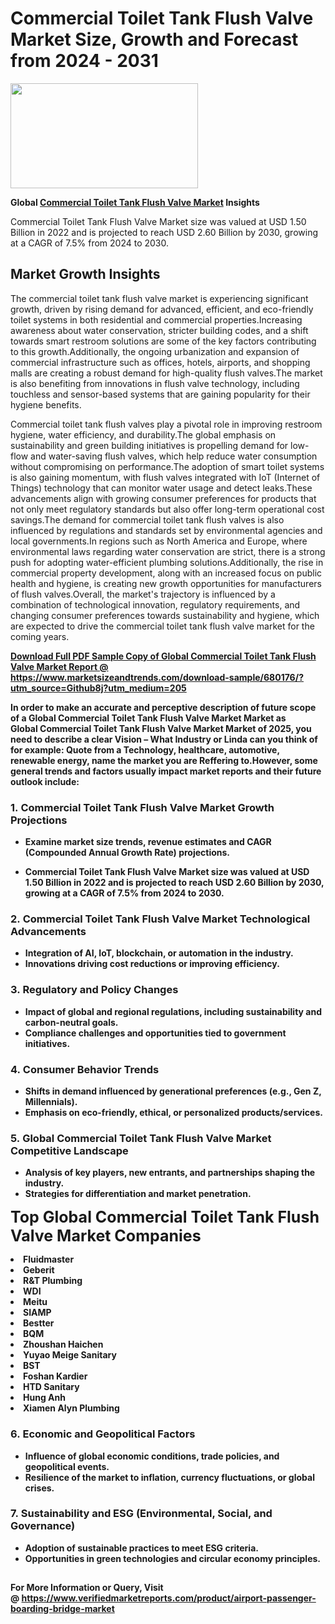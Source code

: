<H1>Commercial Toilet Tank Flush Valve Market Size, Growth and Forecast from 2024 - 2031</H1><img class="aligncenter size-medium wp-image-584254" src="https://thirdeyenews.in/wp-content/uploads/2024/09/Global-Market-Research-300x168.jpeg" alt="" width="300" height="168" /><p><strong>Global&nbsp;<a href="https://www.marketsizeandtrends.com/download-sample/680176/?utm_source=Github8j?utm_medium=205">Commercial Toilet Tank Flush Valve Market</a> Insights</strong></p><p>Commercial Toilet Tank Flush Valve Market size was valued at USD 1.50 Billion in 2022 and is projected to reach USD 2.60 Billion by 2030, growing at a CAGR of 7.5% from 2024 to 2030.</p><p><h2>Market Growth Insights</h2> <p>The commercial toilet tank flush valve market is experiencing significant growth, driven by rising demand for advanced, efficient, and eco-friendly toilet systems in both residential and commercial properties.Increasing awareness about water conservation, stricter building codes, and a shift towards smart restroom solutions are some of the key factors contributing to this growth.Additionally, the ongoing urbanization and expansion of commercial infrastructure such as offices, hotels, airports, and shopping malls are creating a robust demand for high-quality flush valves.The market is also benefiting from innovations in flush valve technology, including touchless and sensor-based systems that are gaining popularity for their hygiene benefits.</p> <p><strong><a href="#"></a></strong></p> <p>Commercial toilet tank flush valves play a pivotal role in improving restroom hygiene, water efficiency, and durability.The global emphasis on sustainability and green building initiatives is propelling demand for low-flow and water-saving flush valves, which help reduce water consumption without compromising on performance.The adoption of smart toilet systems is also gaining momentum, with flush valves integrated with IoT (Internet of Things) technology that can monitor water usage and detect leaks.These advancements align with growing consumer preferences for products that not only meet regulatory standards but also offer long-term operational cost savings.The demand for commercial toilet tank flush valves is also influenced by regulations and standards set by environmental agencies and local governments.In regions such as North America and Europe, where environmental laws regarding water conservation are strict, there is a strong push for adopting water-efficient plumbing solutions.Additionally, the rise in commercial property development, along with an increased focus on public health and hygiene, is creating new growth opportunities for manufacturers of flush valves.Overall, the market's trajectory is influenced by a combination of technological innovation, regulatory requirements, and changing consumer preferences towards sustainability and hygiene, which are expected to drive the commercial toilet tank flush valve market for the coming years.</p> <p><strong><a href="#"></p><p><span class=""><strong>Download Full PDF Sample Copy of Global Commercial Toilet Tank Flush Valve Market Report</strong> @ <a href="https://www.marketsizeandtrends.com/download-sample/680176/?utm_source=Github8j?utm_medium=205" target="_blank">https://www.marketsizeandtrends.com/download-sample/680176/?utm_source=Github8j?utm_medium=205</a></span></p><p>In order to make an accurate and perceptive description of future scope of a Global&nbsp;Commercial Toilet Tank Flush Valve Market Market as Global&nbsp;Commercial Toilet Tank Flush Valve Market Market of 2025, you need to describe a clear Vision &ndash; What Industry or Linda can you think of for example: Quote from a Technology, healthcare, automotive, renewable energy, name the market you are Reffering to.However, some general trends and factors usually impact market reports and their future outlook include:</p><h3>1.&nbsp;<strong>Commercial Toilet Tank Flush Valve Market Growth Projections</strong></h3><ul><li>Examine market size trends, revenue estimates and CAGR (Compounded Annual Growth Rate) projections.</li><li><p>Commercial Toilet Tank Flush Valve Market size was valued at USD 1.50 Billion in 2022 and is projected to reach USD 2.60 Billion by 2030, growing at a CAGR of 7.5% from 2024 to 2030.</p></li></ul><h3>2.&nbsp;<strong>Commercial Toilet Tank Flush Valve Market Technological Advancements</strong></h3><ul><li>Integration of AI, IoT, blockchain, or automation in the industry.</li><li>Innovations driving cost reductions or improving efficiency.</li></ul><h3>3.&nbsp;<strong>Regulatory and Policy Changes</strong></h3><ul><li>Impact of global and regional regulations, including sustainability and carbon-neutral goals.</li><li>Compliance challenges and opportunities tied to government initiatives.</li></ul><h3>4.&nbsp;<strong>Consumer Behavior Trends</strong></h3><ul><li>Shifts in demand influenced by generational preferences (e.g., Gen Z, Millennials).</li><li>Emphasis on eco-friendly, ethical, or personalized products/services.</li></ul><h3>5.&nbsp;<strong>Global Commercial Toilet Tank Flush Valve Market Competitive Landscape</strong></h3><ul><li>Analysis of key players, new entrants, and partnerships shaping the industry.</li><li>Strategies for differentiation and market penetration.</li></ul><p data-pm-slice="1 1 []"><span style="color: inherit; font-family: inherit; font-size: 25px;">Top Global Commercial Toilet Tank Flush Valve Market Companies</span></p><div class="" data-test-id=""><p><li>Fluidmaster</li><li> Geberit</li><li> R&T Plumbing</li><li> WDI</li><li> Meitu</li><li> SIAMP</li><li> Bestter</li><li> BQM</li><li> Zhoushan Haichen</li><li> Yuyao Meige Sanitary</li><li> BST</li><li> Foshan Kardier</li><li> HTD Sanitary</li><li> Hung Anh</li><li> Xiamen Alyn Plumbing</li></p></div><h3>6.&nbsp;<strong>Economic and Geopolitical Factors</strong></h3><ul><li>Influence of global economic conditions, trade policies, and geopolitical events.</li><li>Resilience of the market to inflation, currency fluctuations, or global crises.</li></ul><h3>7.&nbsp;<strong>Sustainability and ESG (Environmental, Social, and Governance)</strong></h3><ul><li>Adoption of sustainable practices to meet ESG criteria.</li><li>Opportunities in green technologies and circular economy principles.</li></ul><h2><strong style="font-size: 14px;">For More Information or Query, Visit @&nbsp;</strong><a style="background-color: #ffffff; font-size: 14px;" href="https://www.marketsizeandtrends.com/report/commercial-toilet-tank-flush-valve-market/" target="_blank">https://www.verifiedmarketreports.com/product/airport-passenger-boarding-bridge-market</a></h2>